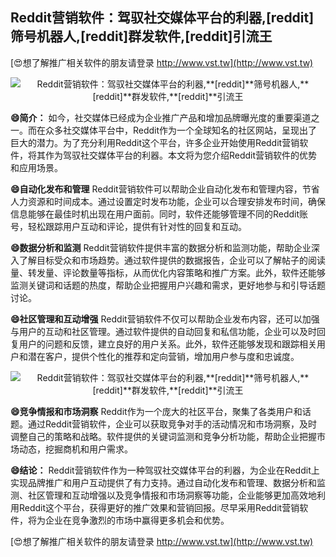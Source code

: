 ## **Reddit营销软件：驾驭社交媒体平台的利器,**[reddit]**筛号机器人,**[reddit]**群发软件,**[reddit]**引流王**

[😍想了解推广相关软件的朋友请登录 http://www.vst.tw](http://www.vst.tw)

 <center><img src="https://vst.tw/MP4/tuiguang/png/5.png" alt="Reddit营销软件：驾驭社交媒体平台的利器,**[reddit]**筛号机器人,**[reddit]**群发软件,**[reddit]**引流王"></center>

**😄简介：**
如今，社交媒体已经成为企业推广产品和增加品牌曝光度的重要渠道之一。而在众多社交媒体平台中，Reddit作为一个全球知名的社区网站，呈现出了巨大的潜力。为了充分利用Reddit这个平台，许多企业开始使用Reddit营销软件，将其作为驾驭社交媒体平台的利器。本文将为您介绍Reddit营销软件的优势和应用场景。

**😄自动化发布和管理**
Reddit营销软件可以帮助企业自动化发布和管理内容，节省人力资源和时间成本。通过设置定时发布功能，企业可以合理安排发布时间，确保信息能够在最佳时机出现在用户面前。同时，软件还能够管理不同的Reddit账号，轻松跟踪用户互动和评论，提供有针对性的回复和互动。

**😄数据分析和监测**
Reddit营销软件提供丰富的数据分析和监测功能，帮助企业深入了解目标受众和市场趋势。通过软件提供的数据报告，企业可以了解帖子的阅读量、转发量、评论数量等指标，从而优化内容策略和推广方案。此外，软件还能够监测关键词和话题的热度，帮助企业把握用户兴趣和需求，更好地参与和引导话题讨论。

**😄社区管理和互动增强**
Reddit营销软件不仅可以帮助企业发布内容，还可以加强与用户的互动和社区管理。通过软件提供的自动回复和私信功能，企业可以及时回复用户的问题和反馈，建立良好的用户关系。此外，软件还能够发现和跟踪相关用户和潜在客户，提供个性化的推荐和定向营销，增加用户参与度和忠诚度。

 <center><img src="https://vst.tw/MP4/tuiguang/png/1.png" alt="Reddit营销软件：驾驭社交媒体平台的利器,**[reddit]**筛号机器人,**[reddit]**群发软件,**[reddit]**引流王"></center>

**😄竞争情报和市场洞察**
Reddit作为一个庞大的社区平台，聚集了各类用户和话题。通过Reddit营销软件，企业可以获取竞争对手的活动情况和市场洞察，及时调整自己的策略和战略。软件提供的关键词监测和竞争分析功能，帮助企业把握市场动态，挖掘商机和用户需求。

**😄结论：**
Reddit营销软件作为一种驾驭社交媒体平台的利器，为企业在Reddit上实现品牌推广和用户互动提供了有力支持。通过自动化发布和管理、数据分析和监测、社区管理和互动增强以及竞争情报和市场洞察等功能，企业能够更加高效地利用Reddit这个平台，获得更好的推广效果和营销回报。尽早采用Reddit营销软件，将为企业在竞争激烈的市场中赢得更多机会和优势。

[😍想了解推广相关软件的朋友请登录 http://www.vst.tw](http://www.vst.tw)



